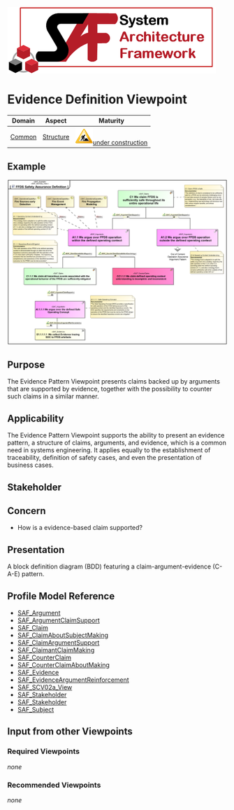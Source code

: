 ![System Architecture Framework](../diagrams/Logo_SAF.png)
# Evidence Definition Viewpoint
|**Domain**|**Aspect**|**Maturity**|
| --- | --- | --- |
|[Common](../domains.md#Domain-Common)|[Structure](../aspects.md#Aspect-Structure)|![Under Construction](../diagrams/Under_construction_icon-yellow.svg )[under construction](../using-saf/maturity.md#under-construction)|
## Example
![FFDS Saftey Assurance Argumentation](../diagrams/FFDS-Safety-Assurance-Definition.svg)
## Purpose
The Evidence Pattern Viewpoint presents claims backed up by arguments that are supported by evidence, together with the possibility to counter such claims in a similar manner.
## Applicability
The Evidence Pattern Viewpoint supports the ability to present an evidence pattern, a structure of claims, arguments, and evidence, which is a common need in systems engineering. It applies equally to the establishment of traceability, definition of safety cases, and even the presentation of business cases.
## Stakeholder
## Concern
* How is a evidence-based claim supported?
## Presentation
A block definition diagram (BDD) featuring a claim-argument-evidence (C-A-E) pattern.

## Profile Model Reference
* [SAF_Argument](../stereotypes.md#SAF_Argument)
* [SAF_ArgumentClaimSupport](../stereotypes.md#SAF_ArgumentClaimSupport)
* [SAF_Claim](../stereotypes.md#SAF_Claim)
* [SAF_ClaimAboutSubjectMaking](../stereotypes.md#SAF_ClaimAboutSubjectMaking)
* [SAF_ClaimArgumentSupport](../stereotypes.md#SAF_ClaimArgumentSupport)
* [SAF_ClaimantClaimMaking](../stereotypes.md#SAF_ClaimantClaimMaking)
* [SAF_CounterClaim](../stereotypes.md#SAF_CounterClaim)
* [SAF_CounterClaimAboutMaking](../stereotypes.md#SAF_CounterClaimAboutMaking)
* [SAF_Evidence](../stereotypes.md#SAF_Evidence)
* [SAF_EvidenceArgumentReinforcement](../stereotypes.md#SAF_EvidenceArgumentReinforcement)
* [SAF_SCV02a_View](../stereotypes.md#SAF_SCV02a_View)
* [SAF_Stakeholder](../stereotypes.md#SAF_Stakeholder)
* [SAF_Stakeholder](../stereotypes.md#SAF_Stakeholder)
* [SAF_Subject](../stereotypes.md#SAF_Subject)
## Input from other Viewpoints
### Required Viewpoints
*none*
### Recommended Viewpoints
*none*
